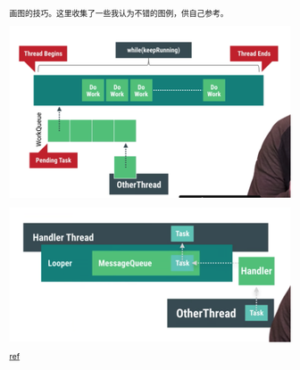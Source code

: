 
画图的技巧。这里收集了一些我认为不错的图例，供自己参考。

![](demo1.png)

![](demo2.png)

[ref](https://www.youtube.com/watch?v=0Z5MZ0jL2BM&index=2&list=PLWz5rJ2EKKc9CBxr3BVjPTPoDPLdPIFCE)
